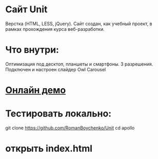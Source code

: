 
# Cайт Unit

Верстка (HTML, LESS, jQuery). Сайт создан, как учебный проект, в рамках прохождения курса веб-разработки.

# Что внутри:

Оптимизация под десктоп, планшеты и смартфоны. 3 разрешения.
Подключен и настроен слайдер Owl Carousel

# [Онлайн демо](https://roman-boychenko.ru/Unit/)

# Тестировать локально:

git clone https://github.com/RomanBoychenko/Unit
cd apollo

# открыть index.html


